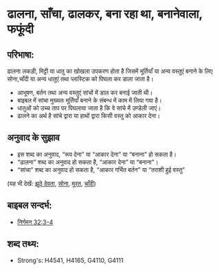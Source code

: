 # ढालना, साँचा, ढालकर, बना रहा था, बनानेवाला, फफूंदी #

## परिभाषा: ##

ढालना लकड़ी, मिट्टी या धातु का खोखला उपकरण होता है जिसमें मूर्तियाँ या अन्य वस्तुएं बनाने के लिए सोना,चाँदी या अन्य धातुएं तथा प्लास्टिक को पिघला कर डाला जाता है।

* आभूषण, बर्तन तथा अन्य वस्तुएं सांचों में डाल कर बनाई जाती थी।
* बाइबल में सांचा मुख्यतः मूर्तियाँ बनाने के संबन्ध में काम में लिया गया है।
* धातुओं को उच्च ताप पर पिघलाया जाता है कि वे सांचे में उण्डेली जाएं।
* ढालने का अर्थ है सांचे द्वारा या हाथों द्वारा किसी वस्तु को आकार देना।

## अनुवाद के सुझाव ##

* इस शब्द का अनुवाद, “रूप देना” या “आकार देना” या “बनाना” हो सकता है।
* “ढालना” शब्द का अनुवाद हो सकता है, “आकार देना” या “बनाना”।
* “सांचा” शब्द का अनुवाद हो सकता है, “आकार गर्भित बर्तन” या “तराशी हुई वस्तु” 

(यह भी देखें: [झूठे देवता](../kt/falsegod.md), [सोना](../other/gold.md), [मूरत](../other/idol.md), [चाँदी](../other/silver.md))

## बाइबल सन्दर्भ: ##

* [निर्गमन 32:3-4](rc://hi/tn/help/exo/32/03)

## शब्द तथ्य: ##

* Strong's: H4541, H4165, G4110, G4111
